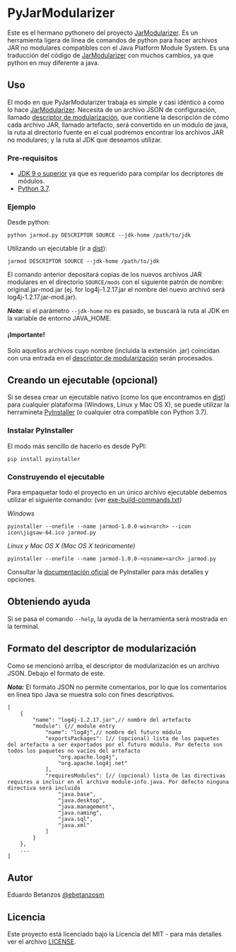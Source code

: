 # PyJarModularizer
Este es el hermano pythonero del proyecto [JarModularizer](https://github.com/betanzos/jar-modularizer). Es un herramienta ligera de línea de comandos de python para hacer archivos JAR no modulares compatibles con el Java Platform Module System. Es una traducción del código de [JarModularizer](https://github.com/betanzos/jar-modularizer) con muchos cambios, ya que python en muy diferente a java.

## Uso
El modo en que PyJarModularizer trabaja es simple y casi idéntico a como lo hace [JarModularizer](https://github.com/betanzos/jar-modularizer). Necesita de un archivo JSON de configuración, llamado [descriptor de modularización](#formato-del-descriptor-de-modularización), que contiene la descripción de cómo cada archivo JAR, llamado artefacto, será convertido en un módulo de java, la ruta al directorio fuente en el cual podremos encontrar los archivos JAR no modulares; y la ruta al JDK que deseamos utilizar.

### Pre-requisitos
* [JDK 9 o superior](https://www.oracle.com/technetwork/java/javase/overview/index.html) ya que es requerido para compilar los decriptores de módulos.
* [Python 3.7](https://www.python.org/).

### Ejemplo
Desde python:
```
python jarmod.py DESCRIPTOR SOURCE --jdk-home /path/to/jdk
```
Utilizando un ejecutable (ir a [dist](dist)):
```
jarmod DESCRIPTOR SOURCE --jdk-home /path/to/jdk
```
El comando anterior depositará copias de los nuevos archivos JAR modulares en el directorio `SOURCE/mods` con el siguiente patrón de nombre: original.jar-mod.jar (ej. for log4j-1.2.17.jar el nombre del nuevo archivó será log4j-1.2.17.jar-mod.jar).

***Nota:*** si el parámetro ```--jdk-home``` no es pasado, se buscará la ruta al JDK en la variable de entorno JAVA_HOME.

#### ¡Importante!
Solo aquellos archivos cuyo nombre (incluida la extensión .jar) coincidan con una entrada en el [descriptor de modularización](#formato-del-descriptor-de-modularización) serán procesados.

## Creando un ejecutable (opcional)
Si se desea crear un ejecutable nativo (como los que encontramos en [dist](dist)) para cualquier plataforma (Windows, Linux y Mac OS X), se puede utilizar la herramineta [PyInstaller](https://www.pyinstaller.org/) (o cualquier otra compatible con Python 3.7).

### Instalar PyInstaller
El modo más sencillo de hacerlo es desde PyPI:
```
pip install pyinstaller
```

### Construyendo el ejecutable
Para empaquetar todo el proyecto en un único archivo ejecutable debemos utilizar el siguiente comando: (ver [exe-build-commands.txt](exe-build-commands.txt))

_Windows_
```
pyinstaller --onefile --name jarmod-1.0.0-win<arch> --icon icon\jigsaw-64.ico jarmod.py
```
_Linux y Mac OS X (Mac OS X teóricamente)_
```
pyinstaller --onefile --name jarmod-1.0.0-<osname><arch> jarmod.py
```
Consultar la [documentación oficial](https://pyinstaller.readthedocs.io/en/stable/) de PyInstaller para más detalles y opciones.

## Obteniendo ayuda
Si se pasa el comando `--help`, la ayuda de la herramienta será mostrada en la terminal.

## Formato del descriptor de modularización
Como se mencionó arriba, el descriptor de modularización es un archivo JSON. Debajo el formato de este.

***Nota:*** El formato JSON no permite comentarios, por lo que los comentarios en línea tipo Java se muestra solo con fines descriptivos.
```
[
    {
        "name": "log4j-1.2.17.jar",// nombre del artefacto
        "module": {// module entry
            "name": "log4j",// nombre del futuro módulo
            "exportsPackages": [// (opcional) lista de los paquetes del artefacto a ser exportados por el futuro módulo. Por defecto son todos los paquetes no vacíos del artefacto
                "org.apache.log4j",
                "org.apache.log4j.net"
            ],
            "requiresModules": [// (opcional) lista de las directivas requires a incluir en el archivo module-info.java. Por defecto ninguna directiva será incluida
                "java.base",
                "java.desktop",
                "java.management",
                "java.naming",
                "java.sql",
                "java.xml"
            ]
        }
    },
    ...
]
```

## Autor
Eduardo Betanzos [@ebetanzosm](https://twitter.com/ebetanzosm)

## Licencia
Este proyecto está licenciado bajo la Licencia del  MIT - para más detalles ver el archivo [LICENSE](LICENSE).